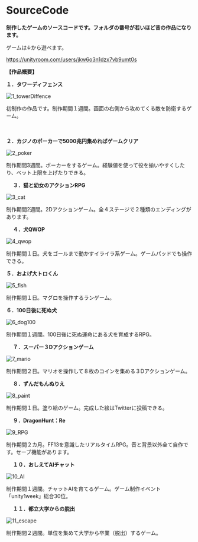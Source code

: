 # SourceCode
**制作したゲームのソースコードです。フォルダの番号が若いほど昔の作品になります。**

ゲームは↓から遊べます。

https://unityroom.com/users/jkw6o3n1dzx7vb9umt0s



**【作品概要】**

**１．タワーディフェンス**

![1_towerDiffence](./readme-img/1_towerDiffence.png)

初制作の作品です。制作期間１週間。画面の右側から攻めてくる敵を防衛するゲーム。

　

**２．カジノのポーカーで5000兆円集めればゲームクリア**

![2_poker](./readme-img/2_poker.png)

制作期間3週間。ポーカーをするゲーム。経験値を使って役を揃いやすくしたり、ベット上限を上げたりできる。


　
**３．猫と幼女のアクションRPG**

![3_cat](./readme-img/3_cat.png)

制作期間2週間。2Dアクションゲーム。全４ステージで２種類のエンディングがあります。

　
**４．犬QWOP**

![4_qwop](./readme-img/4_qwop.png)

制作期間１日。犬をゴールまで動かすイライラ系ゲーム。ゲームパッドでも操作できる。
　

**５．およげ大トロくん**

![5_fish](./readme-img/5_fish.png)

制作期間１日。マグロを操作するランゲーム。
　

**６．100日後に死ぬ犬**

![6_dog100](./readme-img/6_dog100.png)

制作期間１週間。100日後に死ぬ運命にある犬を育成するRPG。

　
**７．スーパー３Dアクションゲーム**

![7_mario](./readme-img/7_mario.png)

制作期間２日。マリオを操作して８枚のコインを集める３Dアクションゲーム。

　
**８．ずんだもんぬりえ**

![8_paint](./readme-img/8_paint.png)

制作期間１日。塗り絵のゲーム。完成した絵はTwitterに投稿できる。

　
**９．DragonHunt：Re**

![9_RPG](./readme-img/9_RPG.png)

制作期間２カ月。FF13を意識したリアルタイムRPG。音と背景以外全て自作です。セーブ機能があります。

　
**１０．おしえてAIチャット**

![10_AI](./readme-img/10_AI.png)

制作期間１週間。チャットAIを育てるゲーム。ゲーム制作イベント「unity1week」総合30位。

　
**１１．都立大学からの脱出**

![11_escape](./readme-img/11_escape.png)

制作期間２週間。単位を集めて大学から卒業（脱出）するゲーム。
